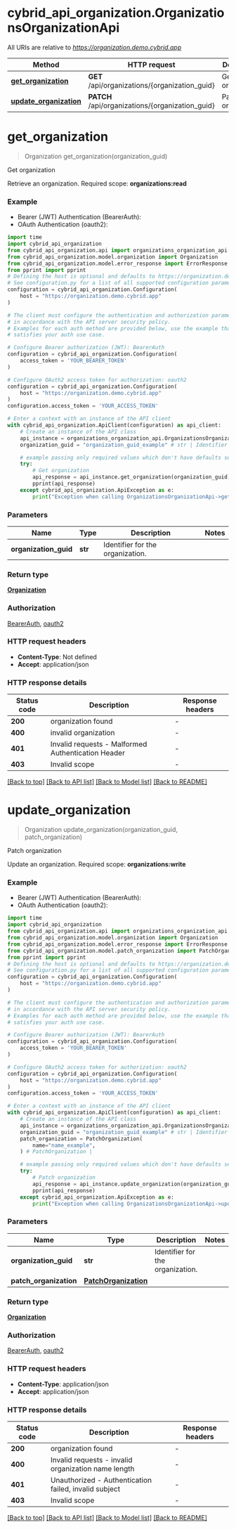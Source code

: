 # cybrid_api_organization.OrganizationsOrganizationApi

All URIs are relative to *https://organization.demo.cybrid.app*

Method | HTTP request | Description
------------- | ------------- | -------------
[**get_organization**](OrganizationsOrganizationApi.md#get_organization) | **GET** /api/organizations/{organization_guid} | Get organization
[**update_organization**](OrganizationsOrganizationApi.md#update_organization) | **PATCH** /api/organizations/{organization_guid} | Patch organization


# **get_organization**
> Organization get_organization(organization_guid)

Get organization

Retrieve an organization.  Required scope: **organizations:read**

### Example

* Bearer (JWT) Authentication (BearerAuth):
* OAuth Authentication (oauth2):

```python
import time
import cybrid_api_organization
from cybrid_api_organization.api import organizations_organization_api
from cybrid_api_organization.model.organization import Organization
from cybrid_api_organization.model.error_response import ErrorResponse
from pprint import pprint
# Defining the host is optional and defaults to https://organization.demo.cybrid.app
# See configuration.py for a list of all supported configuration parameters.
configuration = cybrid_api_organization.Configuration(
    host = "https://organization.demo.cybrid.app"
)

# The client must configure the authentication and authorization parameters
# in accordance with the API server security policy.
# Examples for each auth method are provided below, use the example that
# satisfies your auth use case.

# Configure Bearer authorization (JWT): BearerAuth
configuration = cybrid_api_organization.Configuration(
    access_token = 'YOUR_BEARER_TOKEN'
)

# Configure OAuth2 access token for authorization: oauth2
configuration = cybrid_api_organization.Configuration(
    host = "https://organization.demo.cybrid.app"
)
configuration.access_token = 'YOUR_ACCESS_TOKEN'

# Enter a context with an instance of the API client
with cybrid_api_organization.ApiClient(configuration) as api_client:
    # Create an instance of the API class
    api_instance = organizations_organization_api.OrganizationsOrganizationApi(api_client)
    organization_guid = "organization_guid_example" # str | Identifier for the organization.

    # example passing only required values which don't have defaults set
    try:
        # Get organization
        api_response = api_instance.get_organization(organization_guid)
        pprint(api_response)
    except cybrid_api_organization.ApiException as e:
        print("Exception when calling OrganizationsOrganizationApi->get_organization: %s\n" % e)
```


### Parameters

Name | Type | Description  | Notes
------------- | ------------- | ------------- | -------------
 **organization_guid** | **str**| Identifier for the organization. |

### Return type

[**Organization**](Organization.md)

### Authorization

[BearerAuth](../README.md#BearerAuth), [oauth2](../README.md#oauth2)

### HTTP request headers

 - **Content-Type**: Not defined
 - **Accept**: application/json


### HTTP response details

| Status code | Description | Response headers |
|-------------|-------------|------------------|
**200** | organization found |  -  |
**400** | invalid organization |  -  |
**401** | Invalid requests - Malformed Authentication Header |  -  |
**403** | Invalid scope |  -  |

[[Back to top]](#) [[Back to API list]](../README.md#documentation-for-api-endpoints) [[Back to Model list]](../README.md#documentation-for-models) [[Back to README]](../README.md)

# **update_organization**
> Organization update_organization(organization_guid, patch_organization)

Patch organization

Update an organization.  Required scope: **organizations:write**

### Example

* Bearer (JWT) Authentication (BearerAuth):
* OAuth Authentication (oauth2):

```python
import time
import cybrid_api_organization
from cybrid_api_organization.api import organizations_organization_api
from cybrid_api_organization.model.organization import Organization
from cybrid_api_organization.model.error_response import ErrorResponse
from cybrid_api_organization.model.patch_organization import PatchOrganization
from pprint import pprint
# Defining the host is optional and defaults to https://organization.demo.cybrid.app
# See configuration.py for a list of all supported configuration parameters.
configuration = cybrid_api_organization.Configuration(
    host = "https://organization.demo.cybrid.app"
)

# The client must configure the authentication and authorization parameters
# in accordance with the API server security policy.
# Examples for each auth method are provided below, use the example that
# satisfies your auth use case.

# Configure Bearer authorization (JWT): BearerAuth
configuration = cybrid_api_organization.Configuration(
    access_token = 'YOUR_BEARER_TOKEN'
)

# Configure OAuth2 access token for authorization: oauth2
configuration = cybrid_api_organization.Configuration(
    host = "https://organization.demo.cybrid.app"
)
configuration.access_token = 'YOUR_ACCESS_TOKEN'

# Enter a context with an instance of the API client
with cybrid_api_organization.ApiClient(configuration) as api_client:
    # Create an instance of the API class
    api_instance = organizations_organization_api.OrganizationsOrganizationApi(api_client)
    organization_guid = "organization_guid_example" # str | Identifier for the organization.
    patch_organization = PatchOrganization(
        name="name_example",
    ) # PatchOrganization | 

    # example passing only required values which don't have defaults set
    try:
        # Patch organization
        api_response = api_instance.update_organization(organization_guid, patch_organization)
        pprint(api_response)
    except cybrid_api_organization.ApiException as e:
        print("Exception when calling OrganizationsOrganizationApi->update_organization: %s\n" % e)
```


### Parameters

Name | Type | Description  | Notes
------------- | ------------- | ------------- | -------------
 **organization_guid** | **str**| Identifier for the organization. |
 **patch_organization** | [**PatchOrganization**](PatchOrganization.md)|  |

### Return type

[**Organization**](Organization.md)

### Authorization

[BearerAuth](../README.md#BearerAuth), [oauth2](../README.md#oauth2)

### HTTP request headers

 - **Content-Type**: application/json
 - **Accept**: application/json


### HTTP response details

| Status code | Description | Response headers |
|-------------|-------------|------------------|
**200** | organization found |  -  |
**400** | Invalid requests - invalid organization name length |  -  |
**401** | Unauthorized - Authentication failed, invalid subject |  -  |
**403** | Invalid scope |  -  |

[[Back to top]](#) [[Back to API list]](../README.md#documentation-for-api-endpoints) [[Back to Model list]](../README.md#documentation-for-models) [[Back to README]](../README.md)

